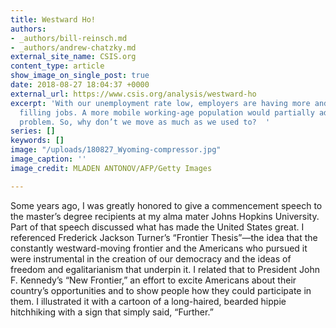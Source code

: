 ```yaml
---
title: Westward Ho!
authors:
- _authors/bill-reinsch.md
- _authors/andrew-chatzky.md
external_site_name: CSIS.org
content_type: article
show_image_on_single_post: true
date: 2018-08-27 18:04:37 +0000
external_url: https://www.csis.org/analysis/westward-ho
excerpt: 'With our unemployment rate low, employers are having more and more difficulty
  filling jobs. A more mobile working-age population would partially address that
  problem. So, why don’t we move as much as we used to?  '
series: []
keywords: []
image: "/uploads/180827_Wyoming-compressor.jpg"
image_caption: ''
image_credit: MLADEN ANTONOV/AFP/Getty Images

---
```

Some years ago, I was greatly honored to give a commencement speech to the master’s degree recipients at my alma mater Johns Hopkins University. Part of that speech discussed what has made the United States great. I referenced Frederick Jackson Turner’s “Frontier Thesis”—the idea that the constantly westward-moving frontier and the Americans who pursued it were instrumental in the creation of our democracy and the ideas of freedom and egalitarianism that underpin it. I related that to President John F. Kennedy’s “New Frontier,” an effort to excite Americans about their country’s opportunities and to show people how they could participate in them. I illustrated it with a cartoon of a long-haired, bearded hippie hitchhiking with a sign that simply said, “Further.”  